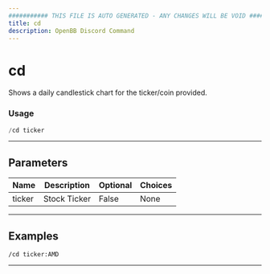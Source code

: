 ```yaml
---
########### THIS FILE IS AUTO GENERATED - ANY CHANGES WILL BE VOID ###########
title: cd
description: OpenBB Discord Command
---
```


# cd

Shows a daily candlestick chart for the ticker/coin provided.

### Usage

```python wordwrap
/cd ticker
```

---

## Parameters

| Name | Description | Optional | Choices |
| ---- | ----------- | -------- | ------- |
| ticker | Stock Ticker | False | None |


---

## Examples

```
/cd ticker:AMD
```

---
